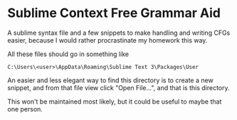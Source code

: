 # Sublime Context Free Grammar Aid
A sublime syntax file and a few snippets to make handling and writing CFGs easier, because I would rather procrastinate my homework this way.

All these files should go in something like 

`C:\Users\<user>\AppData\Roaming\Sublime Text 3\Packages\User`

An easier and less elegant way to find this directory is to create a new snippet, and from that file view click "Open File...", and that is this directory.

This won't be maintained most likely, but it could be useful to maybe that one person.
